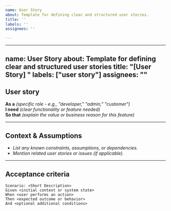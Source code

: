 ```yaml
---
name: User Story
about: Template for defining clear and structured user stories.
title: ''
labels: ''
assignees: ''

---
```


---
name: User Story
about: Template for defining clear and structured user stories
title: "[User Story] <Short Title>"
labels: ["user story"]
assignees: ""
---

## User story  

**As a** _(specific role - e.g., "developer," "admin," "customer")_  
**I need** _(clear functionality or feature needed)_  
**So that** _(explain the value or business reason for this feature)_

---

##  **Context & Assumptions**  
- _List any known constraints, assumptions, or dependencies._
- _Mention related user stories or issues (if applicable)._

---

##  **Acceptance criteria**  
```gherkin
Scenario: <Short Description>
Given <initial context or system state>
When <user performs an action>
Then <expected outcome or behavior>
And <optional additional conditions>
